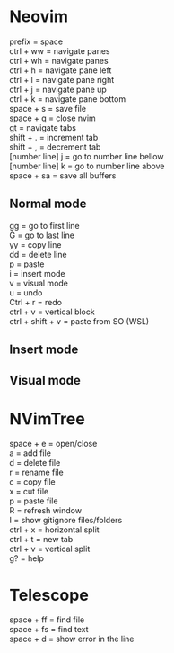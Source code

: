 # Neovim

prefix = space   
ctrl + ww = navigate panes   
ctrl + wh = navigate panes   
ctrl + h = navigate pane left   
ctrl + l = navigate pane right   
ctrl + j = navigate pane up   
ctrl + k = navigate pane bottom   
space + s = save file   
space + q = close nvim   
gt = navigate tabs   
shift + . = increment tab   
shift + , = decrement tab   
[number line] j = go to number line bellow   
[number line] k = go to number line above   
space + sa = save all buffers   

## Normal mode
gg = go to first line   
G = go to last line   
yy = copy line   
dd = delete line   
p = paste   
i = insert mode   
v = visual mode   
u = undo   
Ctrl + r = redo   
ctrl + v = vertical block   
ctrl + shift + v = paste from SO (WSL)   

## Insert mode

## Visual mode

# NVimTree

space + e = open/close   
a = add file   
d = delete file   
r = rename file   
c = copy file   
x = cut file   
p = paste file   
R = refresh window   
I = show gitignore files/folders   
ctrl + x = horizontal split   
ctrl + t = new tab   
ctrl + v = vertical split   
g? = help   

# Telescope
space + ff = find file   
space + fs = find text   
space + d = show error in the line   
